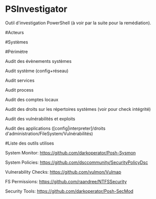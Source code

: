 # PSInvestigator
Outil d'investigation PowerShell (à voir par la suite pour la remédiation).

#Acteurs


#Systèmes


#Périmètre

Audit des évènements systèmes

Audit système (config+réseau)

Audit services

Audit process

Audit des comptes locaux

Audit des droits sur les répertoires systèmes (voir pour check intégrité)

Audit des vulnérabilités et exploits

Audit des applications ([config|interpreter]/droits d'administration/FileSystem/Vulnérabilités)


#Liste des outils utilises

System Monitor: https://github.com/darkoperator/Posh-Sysmon

System Policies: https://github.com/dsccommunity/SecurityPolicyDsc

Vulnerability Checks: https://github.com/vulmon/Vulmap

FS Permissions: https://github.com/raandree/NTFSSecurity

Security Tools: https://github.com/darkoperator/Posh-SecMod
